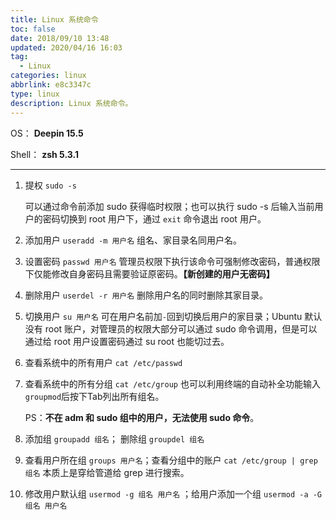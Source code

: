 ```yaml
---
title: Linux 系统命令
toc: false
date: 2018/09/10 13:48
updated: 2020/04/16 16:03
tag:
  - Linux
categories: linux
abbrlink: e8c3347c
type: linux
description: Linux 系统命令。
---
```


OS： **Deepin 15.5**

Shell： **zsh 5.3.1**

---

1. 提权 `sudo -s`

   可以通过命令前添加 sudo 获得临时权限；也可以执行 sudo -s 后输入当前用户的密码切换到 root 用户下，通过 `exit` 命令退出 root 用户。

2. 添加用户 `useradd -m 用户名` 组名、家目录名同用户名。

3. 设置密码 `passwd 用户名` 管理员权限下执行该命令可强制修改密码，普通权限下仅能修改自身密码且需要验证原密码。**【新创建的用户无密码】**

4. 删除用户 `userdel -r 用户名` 删除用户名的同时删除其家目录。

5. 切换用户 `su 用户名` 可在用户名前加`-`回到切换后用户的家目录；Ubuntu 默认没有 root 账户，对管理员的权限大部分可以通过 sudo 命令调用，但是可以通过给 root 用户设置密码通过 su root 也能切过去。

6. 查看系统中的所有用户 `cat /etc/passwd`

7. 查看系统中的所有分组 `cat /etc/group` 也可以利用终端的自动补全功能输入`groupmod`后按下Tab列出所有组名。

   PS：**不在 adm 和 sudo 组中的用户，无法使用 sudo 命令**。

8. 添加组 `groupadd 组名`； 删除组 `groupdel 组名`

9. 查看用户所在组 `groups 用户名`；查看分组中的账户 `cat /etc/group | grep 组名` 本质上是穿给管道给 grep 进行搜索。

10. 修改用户默认组 `usermod -g 组名 用户名` ；给用户添加一个组 `usermod -a -G 组名 用户名`
